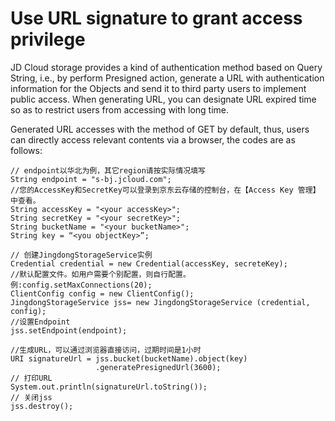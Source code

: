 # Use URL signature to grant access privilege

JD Cloud storage provides a kind of authentication method based on Query String, i.e., by perform Presigned action, generate a URL with authentication information for the Objects and send it to third party users to implement public access. When generating URL, you can designate URL expired time so as to restrict users from accessing with long time.

Generated URL accesses with the method of GET by default, thus, users can directly access relevant contents via a browser, the codes are as follows:
```
// endpoint以华北为例，其它region请按实际情况填写  
String endpoint = "s-bj.jcloud.com";  
//您的AccessKey和SecretKey可以登录到京东云存储的控制台，在【Access Key 管理】中查看。  
String accessKey = "<your accessKey>";  
String secretKey = "<your secretKey>";  
String bucketName = "<your bucketName>";  
String key = “<you objectKey>”;  
       
// 创建JingdongStorageService实例  
Credential credential = new Credential(accessKey, secreteKey);  
//默认配置文件。如用户需要个别配置，则自行配置。例:config.setMaxConnections(20);  
ClientConfig config = new ClientConfig();  
JingdongStorageService jss= new JingdongStorageService (credential, config);  
//设置Endpoint  
jss.setEndpoint(endpoint);  
      
//生成URL，可以通过浏览器直接访问，过期时间是1小时  
URI signatureUrl = jss.bucket(bucketName).object(key)
                   .generatePresignedUrl(3600);  
// 打印URL  
System.out.println(signatureUrl.toString());  
// 关闭jss  
jss.destroy();
```
